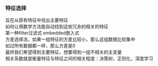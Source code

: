 ### 特征选择
旨在从原有特征中找出主要特征  
如何让用数学方法能自动找到这些冗余的相关的特征  
第一种filter过滤式 embedded嵌入式  
方差选择法，如果一组特征的方差比较小，那么这组数据比较集中  
如过所有数据都一样，那么方差是0  
最终我们希望得到主要特征，想要得到一组不相关的主变量  
相关系数就是衡量特征与特征之间的相关程度：决策树，正则化，深度学习  

